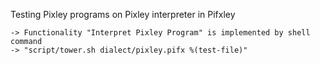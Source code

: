 Testing Pixley programs on Pixley interpreter in Pifxley

    -> Functionality "Interpret Pixley Program" is implemented by shell command
    -> "script/tower.sh dialect/pixley.pifx %(test-file)"
